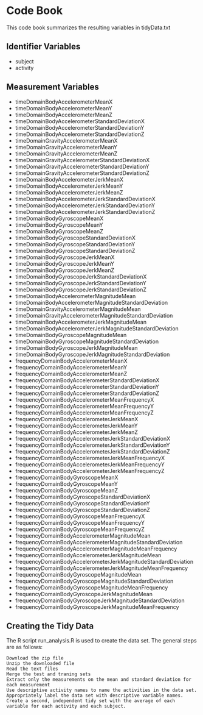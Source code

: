 

# Code Book

This code book summarizes the resulting variables in tidyData.txt


## Identifier Variables

* subject
* activity


## Measurement Variables

* timeDomainBodyAccelerometerMeanX
* timeDomainBodyAccelerometerMeanY
* timeDomainBodyAccelerometerMeanZ
* timeDomainBodyAccelerometerStandardDeviationX
* timeDomainBodyAccelerometerStandardDeviationY
* timeDomainBodyAccelerometerStandardDeviationZ
* timeDomainGravityAccelerometerMeanX
* timeDomainGravityAccelerometerMeanY
* timeDomainGravityAccelerometerMeanZ
* timeDomainGravityAccelerometerStandardDeviationX
* timeDomainGravityAccelerometerStandardDeviationY
* timeDomainGravityAccelerometerStandardDeviationZ
* timeDomainBodyAccelerometerJerkMeanX
* timeDomainBodyAccelerometerJerkMeanY
* timeDomainBodyAccelerometerJerkMeanZ
* timeDomainBodyAccelerometerJerkStandardDeviationX
* timeDomainBodyAccelerometerJerkStandardDeviationY
* timeDomainBodyAccelerometerJerkStandardDeviationZ
* timeDomainBodyGyroscopeMeanX
* timeDomainBodyGyroscopeMeanY
* timeDomainBodyGyroscopeMeanZ
* timeDomainBodyGyroscopeStandardDeviationX
* timeDomainBodyGyroscopeStandardDeviationY
* timeDomainBodyGyroscopeStandardDeviationZ
* timeDomainBodyGyroscopeJerkMeanX
* timeDomainBodyGyroscopeJerkMeanY
* timeDomainBodyGyroscopeJerkMeanZ
* timeDomainBodyGyroscopeJerkStandardDeviationX
* timeDomainBodyGyroscopeJerkStandardDeviationY
* timeDomainBodyGyroscopeJerkStandardDeviationZ
* timeDomainBodyAccelerometerMagnitudeMean
* timeDomainBodyAccelerometerMagnitudeStandardDeviation
* timeDomainGravityAccelerometerMagnitudeMean
* timeDomainGravityAccelerometerMagnitudeStandardDeviation
* timeDomainBodyAccelerometerJerkMagnitudeMean
* timeDomainBodyAccelerometerJerkMagnitudeStandardDeviation
* timeDomainBodyGyroscopeMagnitudeMean
* timeDomainBodyGyroscopeMagnitudeStandardDeviation
* timeDomainBodyGyroscopeJerkMagnitudeMean
* timeDomainBodyGyroscopeJerkMagnitudeStandardDeviation
* frequencyDomainBodyAccelerometerMeanX
* frequencyDomainBodyAccelerometerMeanY
* frequencyDomainBodyAccelerometerMeanZ
* frequencyDomainBodyAccelerometerStandardDeviationX
* frequencyDomainBodyAccelerometerStandardDeviationY
* frequencyDomainBodyAccelerometerStandardDeviationZ
* frequencyDomainBodyAccelerometerMeanFrequencyX
* frequencyDomainBodyAccelerometerMeanFrequencyY
* frequencyDomainBodyAccelerometerMeanFrequencyZ
* frequencyDomainBodyAccelerometerJerkMeanX
* frequencyDomainBodyAccelerometerJerkMeanY
* frequencyDomainBodyAccelerometerJerkMeanZ
* frequencyDomainBodyAccelerometerJerkStandardDeviationX
* frequencyDomainBodyAccelerometerJerkStandardDeviationY
* frequencyDomainBodyAccelerometerJerkStandardDeviationZ
* frequencyDomainBodyAccelerometerJerkMeanFrequencyX
* frequencyDomainBodyAccelerometerJerkMeanFrequencyY
* frequencyDomainBodyAccelerometerJerkMeanFrequencyZ
* frequencyDomainBodyGyroscopeMeanX
* frequencyDomainBodyGyroscopeMeanY
* frequencyDomainBodyGyroscopeMeanZ
* frequencyDomainBodyGyroscopeStandardDeviationX
* frequencyDomainBodyGyroscopeStandardDeviationY
* frequencyDomainBodyGyroscopeStandardDeviationZ
* frequencyDomainBodyGyroscopeMeanFrequencyX
* frequencyDomainBodyGyroscopeMeanFrequencyY
* frequencyDomainBodyGyroscopeMeanFrequencyZ
* frequencyDomainBodyAccelerometerMagnitudeMean
* frequencyDomainBodyAccelerometerMagnitudeStandardDeviation
* frequencyDomainBodyAccelerometerMagnitudeMeanFrequency
* frequencyDomainBodyAccelerometerJerkMagnitudeMean
* frequencyDomainBodyAccelerometerJerkMagnitudeStandardDeviation
* frequencyDomainBodyAccelerometerJerkMagnitudeMeanFrequency
* frequencyDomainBodyGyroscopeMagnitudeMean
* frequencyDomainBodyGyroscopeMagnitudeStandardDeviation
* frequencyDomainBodyGyroscopeMagnitudeMeanFrequency
* frequencyDomainBodyGyroscopeJerkMagnitudeMean
* frequencyDomainBodyGyroscopeJerkMagnitudeStandardDeviation
* frequencyDomainBodyGyroscopeJerkMagnitudeMeanFrequency


## Creating the Tidy Data

The R script run_analysis.R is used to create the data set. The general steps are as follows:

    Download the zip file
    Unzip the downloaded file
    Read the text files
    Merge the test and traning sets
    Extract only the measurements on the mean and standard deviation for each measurement
    Use descriptive activity names to name the activities in the data set.
    Appropriately label the data set with descriptive variable names.
    Create a second, independent tidy set with the average of each variable for each activity and each subject.
